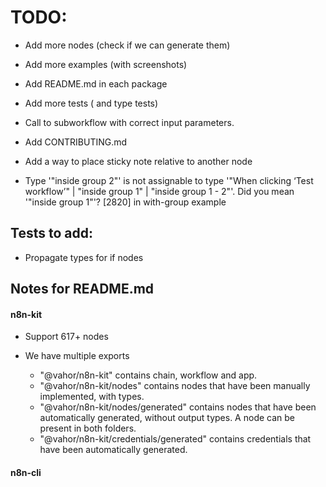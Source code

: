 # TODO:

- Add more nodes (check if we can generate them)
- Add more examples (with screenshots)
- Add README.md in each package
- Add more tests ( and type tests)
- Call to subworkflow with correct input parameters.

- Add CONTRIBUTING.md

- Add a way to place sticky note relative to another node

- Type '"inside group 2"' is not assignable to type '"When clicking ‘Test workflow’" | "inside group 1" | "inside group 1 - 2"'. Did you mean '"inside group 1"'? [2820]
in with-group example

## Tests to add:

- Propagate types for if nodes

## Notes for README.md

#### n8n-kit

- Support 617+ nodes

- We have multiple exports
	- "@vahor/n8n-kit" contains chain, workflow and app.
	- "@vahor/n8n-kit/nodes" contains nodes that have been manually implemented, with types.
	- "@vahor/n8n-kit/nodes/generated" contains nodes that have been automatically generated, without output types. A node can be present in both folders.
	- "@vahor/n8n-kit/credentials/generated" contains credentials that have been automatically generated.


#### n8n-cli
